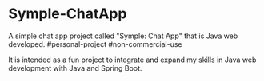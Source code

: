 # Symple-ChatApp
A simple chat app project called "Symple: Chat App" that is Java web developed.
#personal-project #non-commercial-use

It is intended as a fun project to integrate and expand my skills in Java web development with Java and Spring Boot.
